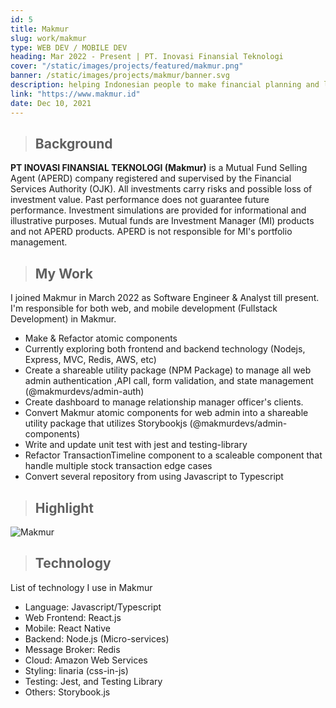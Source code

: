 ```yaml
---
id: 5
title: Makmur
slug: work/makmur
type: WEB DEV / MOBILE DEV
heading: Mar 2022 - Present | PT. Inovasi Finansial Teknologi
cover: "/static/images/projects/featured/makmur.png"
banner: /static/images/projects/makmur/banner.svg
description: helping Indonesian people to make financial planning and long-term investments easily, and safely.
link: "https://www.makmur.id"
date: Dec 10, 2021
---
```


> ## Background

**PT INOVASI FINANSIAL TEKNOLOGI (Makmur)** is a Mutual Fund Selling Agent (APERD) company registered and supervised by the Financial Services Authority (OJK). All investments carry risks and possible loss of investment value. Past performance does not guarantee future performance. Investment simulations are provided for informational and illustrative purposes. Mutual funds are Investment Manager (MI) products and not APERD products. APERD is not responsible for MI's portfolio management.

> ## My Work

I joined Makmur in March 2022 as Software Engineer & Analyst till present. I'm responsible for both web, and mobile development (Fullstack Development) in Makmur.

- Make & Refactor atomic components
- Currently exploring both frontend and backend technology (Nodejs, Express, MVC, Redis, AWS, etc)
- Create a shareable utility package (NPM Package) to manage all web admin authentication ,API call, form validation, and state management (@makmurdevs/admin-auth)
- Create dashboard to manage relationship manager officer's clients.
- Convert Makmur atomic components for web admin into a shareable utility package that utilizes Storybookjs (@makmurdevs/admin-components)
- Write and update unit test with jest and testing-library
- Refactor TransactionTimeline component to a scaleable component that handle multiple stock transaction edge cases
- Convert several repository from using Javascript to Typescript

> ## Highlight

![Makmur](/static/images/projects/makmur/works.svg)

> ## Technology

List of technology I use in Makmur

- Language: Javascript/Typescript
- Web Frontend: React.js
- Mobile: React Native
- Backend: Node.js (Micro-services)
- Message Broker: Redis
- Cloud: Amazon Web Services
- Styling: linaria (css-in-js)
- Testing: Jest, and Testing Library
- Others: Storybook.js
